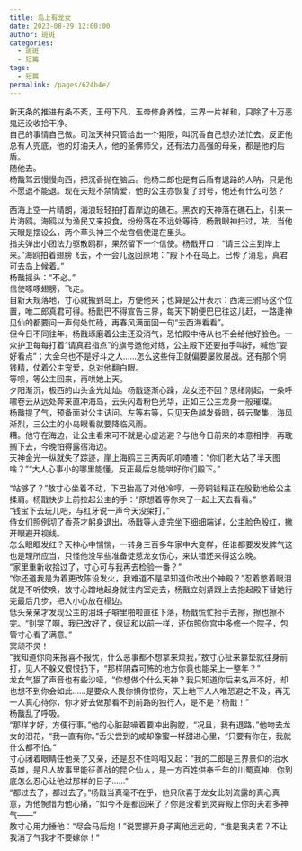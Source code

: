 ```yaml
---
title: 岛上有龙女
date: 2023-08-29 12:00:00
author: 斑斑
categories: 
  - 斑斑
  - 短篇
tags: 
  - 短篇
permalink: /pages/624b4e/
---
```


新天条的推进有条不紊，王母下凡，玉帝修身养性，三界一片祥和，只除了十万恶鬼还没收拾干净。  
自己的事情自己做。司法天神只管给出一个期限，叫沉香自己想办法忙去。反正他总有人兜底，他的灯油夫人，他的圣佛师父，还有法力高强的母亲，都是他的后盾。  
随他去。  
杨戬驾云慢慢向西，把沉香抛在脑后。他杨二郎也是有后盾有退路的人呐，只是他不愿退不能退。现在天规不禁情爱，他的公主亦恢复了封号，他还有什么可愁？  
<!-- more -->  
西海上空一片晴朗，海浪轻轻拍打着岸边的礁石。黑衣的天神落在礁石上，引来一片海鸥。海鸥以为渔民又来投食，纷纷落在不远处等待，杨戬眼神扫过，呿，当他天眼是摆设么，两个草头神三个龙宫信使混在里头。  
指尖弹出小团法力驱散鸥群，果然留下一个信使。杨戬开口：“请三公主到岸上来。”海鸥拍着翅膀飞去，不一会儿返回原地：“殿下不在岛上。已传了消息，真君可去岛上候着。”  
杨戬摇头：“不必。”  
信使啄啄翅膀，飞走。  
自新天规落地，寸心就搬到岛上，方便他来；也算是公开表示：西海三驸马这个位置，唯二郎真君可得。杨戬巴不得宣告三界，每天下朝便巴巴往这儿赶，一路逢神见仙的都要问一声何处忙碌，再春风满面回一句“去西海看看”。  
但今日不同往年，杨戬琢磨着公主还没消气，恐怕殿中侍从也不会给他好脸色。一众护卫每每打着“请真君指点”的旗号邀他对练，公主殿下还要拍手叫好，喊他“耍好看点”；大金乌也不是好斗之人……怎么这些侍卫就偏要屡败屡战。还有那个铜钱精，仗着公主宠爱，总对他翻白眼。  
等呗，等公主回来，再哄她上天。  
夕阳渐沉，极西的山头金光灿灿。杨戬逐渐心躁，龙女还不回？思绪刚起，一条呼啸卷云从远处奔来直冲海岛，云头闪着粉色光华，正如三公主龙身一般璀璨。  
杨戬提了气，预备面对公主诘问。左等右等，只见天色越发昏暗，碎云聚集，海风渐烈，三公主的小岛眼看就要降临风雨。  
糟。他守在海边，让公主看来可不就是心虚逃避？与他今日前来的本意相悖，再耽搁下去，今晚怕得露宿海边。  
天神金光一纵就失了踪迹，崖上海鸥三三两两叽叽喳喳：“你们老大站了半天图啥？”“大人心事小的哪里能懂，反正最后总能哄好你们殿下。”

“站够了？”敖寸心坐着不动，下巴抬高了对他冷哼，一旁铜钱精正在殷勤地给公主揉肩。杨戬快步上前拉起公主的手：“原想着等你来了一起上天去看看。”  
“钱宝下去玩儿吧，与红牙说一声今天没架打。”  
侍女们照例沏了香茶才躬身退出，杨戬等人走完坐下细细端详，公主脸色殷红，撇开眼避开视线。  
怎么眼眶发红？天神心中惴惴，一转身三百多年家中大变样，任谁都要发发脾气这也是理所应当，只怪他没早些准备徒惹龙女伤心，来认错还来得这么晚。  
“家里重新收拾过了，寸心可与我再去检验一番？”  
“你还道我是为着更改陈设发火，我难道不是早知道你改出个神殿？”忍着憋着眼泪就是不听使唤，敖寸心蹭地起身就往内室走去，杨戬立刻紧跟上去抱起殿下替她行完最后几步，把人小心放在榻边。  
低头亲亲才发现公主的泪珠子噼里啪啦直往下落，杨戬慌忙抬手去擦，擦也擦不完。“别哭了啊，我已改好了，保证和以前一样，还仿照你宫中多修一个院子，包管寸心看了满意。”  
冥顽不灵！  
“我知道你向来报喜不报忧，什么恶事都不想拿来烦我，”敖寸心扯来靠垫就往身前打，见人不躲又恨恨扔下，“那样阴森可怖的地方你竟也能呆上一整年？”  
龙女气狠了声音也有些沙哑，“你想做个什么天神？我只知道你后来名声不好，却也想不到你会如此……是要众人畏你惧你恨你，天上地下人人唯恐避之不及，再无一人真心待你，你才好去做那看不到前路的独行人，是不是？杨戬！”  
杨戬乱了呼吸。  
“那样才好，方便行事。”他的心脏鼓噪着要冲出胸膛，“况且，我有退路，”他吻去龙女的泪花，“我一直有你。”舌尖尝到的咸却像蜜一样甜进心里，“只要有你在，我就什么都不怕。”  
寸心闭着眼睛任他亲了又亲，还是忍不住呜咽又起：“我的二郎是三界景仰的治水英雄，是凡人故事里能征善战的昆仑仙人，是一方百姓供奉千年的川蜀真神，你到底怎么忍心让他过那样的日子……”  
“都过去了，都过去了。”杨戬当真毫不在乎，他只欣喜于龙女此刻流露的真心真意，为他惋惜为他心痛，“如今不是都回来了？你是没看到灵霄殿上你的夫君多神气——”  
敖寸心用力捶他：“尽会马后炮！”说罢挪开身子离他远远的，“谁是我夫君？不让我消了气我才不要嫁你！”  
